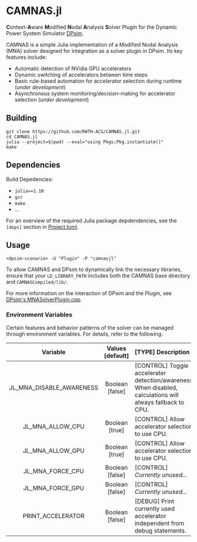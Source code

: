 # CAMNAS.jl

**C**ontext-**A**ware **M**odified **N**odal **A**nalysis **S**olver Plugin for the Dynamic Power System Simulator [DPsim](https://github.com/sogno-platform/dpsim).

CAMNAS is a simple Julia implementation of a Modified Nodal Analysis (MNA) solver designed for integration as a solver plugin in DPsim.
Its key features include:
- Automatic detection of NVidia GPU accelerators
- Dynamic switching of accelerators between time steps
- Basic rule-based automation for accelerator selection during runtime (*under development*)
- Asynchronous system monitoring/decision-making for accelerator selection (*under development*)

## Building
```
git clone https://github.com/RWTH-ACS/CAMNAS.jl.git
cd CAMNAS.jl
julia --project=$(pwd) --eval="using Pkgs;Pkg.instantiate()"
make
```

## Dependencies
Build Depedencies:
- `julia>=1.10`
- `gcc`
- `make`
- ...

For an overview of the required Julia package depdendencies, see the `[deps]` section in [Project.toml](CAMNAS/Project.toml#6).

## Usage

```
<dpsim-scenario> -U "Plugin" -P "camnasjl"
```

To allow CAMNAS and DPsim to dynamically link the necessary libraries, ensure that your `LD_LIBRARY_PATH` includes both the CAMNAS base directory and `CAMNASCompiled/lib/`.

For more information on the interaction of DPsim and the Plugin, see [DPsim's MNASolverPlugin.cpp](https://github.com/sogno-platform/dpsim/blob/master/dpsim/src/MNASolverPlugin.cpp).

### Environment Variables
Certain features and behavior patterns of the solver can be managed through environment variables. For details, refer to the following:

| Variable | Values [default] | [TYPE] Description | 
| :--: | :--: | :-- |
|JL_MNA_DISABLE_AWARENESS|Boolean [false]| [CONTROL] Toggle accelerater detection/awareness. When disabled, calculations will always fallback to CPU.|
|JL_MNA_ALLOW_CPU|Boolean [true]| [CONTROL] Allow accelerator selection to use CPU. |
|JL_MNA_ALLOW_GPU|Boolean [true]|[CONTROL] Allow accelerator selection to use CPU. |
|JL_MNA_FORCE_CPU|Boolean [false]|[CONTROL] *Currently unused...* |
|JL_MNA_FORCE_GPU|Boolean [false]|[CONTROL] *Currently unused...*|
|PRINT_ACCELERATOR| Boolean [false]| [DEBUG] Print currently used accelerator independent from debug statements.|
